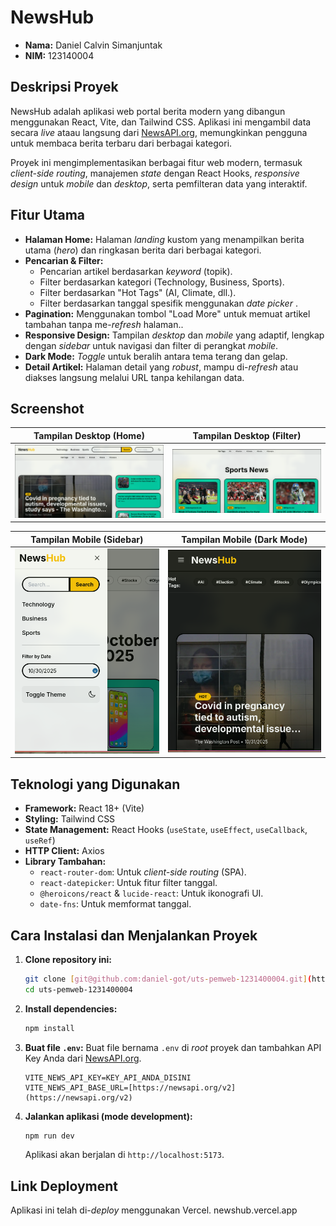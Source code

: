 # NewsHub

* **Nama:** Daniel Calvin Simanjuntak
* **NIM:** 123140004

## Deskripsi Proyek

NewsHub adalah aplikasi web portal berita modern yang dibangun menggunakan React, Vite, dan Tailwind CSS. Aplikasi ini mengambil data secara *live* ataau langsung dari [NewsAPI.org](https://newsapi.org/), memungkinkan pengguna untuk membaca berita terbaru dari berbagai kategori.

Proyek ini mengimplementasikan berbagai fitur web modern, termasuk *client-side routing*, manajemen *state* dengan React Hooks, *responsive design* untuk *mobile* dan *desktop*, serta pemfilteran data yang interaktif.

## Fitur Utama

* **Halaman Home:** Halaman *landing* kustom yang menampilkan berita utama (*hero*) dan ringkasan berita dari berbagai kategori.
* **Pencarian & Filter:**
    * Pencarian artikel berdasarkan *keyword* (topik).
    * Filter berdasarkan kategori (Technology, Business, Sports).
    * Filter berdasarkan "Hot Tags" (AI, Climate, dll.).
    * Filter berdasarkan tanggal spesifik menggunakan *date picker* .
* **Pagination:** Menggunakan tombol "Load More" untuk memuat artikel tambahan tanpa me-*refresh* halaman..
* **Responsive Design:** Tampilan *desktop* dan *mobile* yang adaptif, lengkap dengan *sidebar* untuk navigasi dan filter di perangkat *mobile*.
* **Dark Mode:** *Toggle* untuk beralih antara tema terang dan gelap.
* **Detail Artikel:** Halaman detail yang *robust*, mampu di-*refresh* atau diakses langsung melalui URL tanpa kehilangan data.

## Screenshot

| Tampilan Desktop (Home) | Tampilan Desktop (Filter) |
| :---: | :---: |
| ![NewsHub Desktop](./public/screenshot/desktop-home.png) | ![NewsHub Desktop Filter](./public/screenshot/desktop-filter.png) |

| Tampilan Mobile (Sidebar) | Tampilan Mobile (Dark Mode) |
| :---: | :---: |
| ![NewsHub Mobile](./public/screenshot/mobile-sidebar.png) | ![NewsHub Mobile Dark](./public/screenshot/mobile-dark.png) |


## Teknologi yang Digunakan

* **Framework:** React 18+ (Vite)
* **Styling:** Tailwind CSS
* **State Management:** React Hooks (`useState`, `useEffect`, `useCallback`, `useRef`)
* **HTTP Client:** Axios
* **Library Tambahan:**
    * `react-router-dom`: Untuk *client-side routing* (SPA).
    * `react-datepicker`: Untuk fitur filter tanggal.
    * `@heroicons/react` & `lucide-react`: Untuk ikonografi UI.
    * `date-fns`: Untuk memformat tanggal.

## Cara Instalasi dan Menjalankan Proyek

1.  **Clone repository ini:**
    ```bash
    git clone [git@github.com:daniel-got/uts-pemweb-1231400004.git](https://github.com/daniel-got/uts-pemweb-1231400004.git)
    cd uts-pemweb-1231400004
    ```

2.  **Install dependencies:**
    ```bash
    npm install
    ```

3.  **Buat file `.env`:**
    Buat file bernama `.env` di *root* proyek dan tambahkan API Key Anda dari [NewsAPI.org](https://newsapi.org/).

    ```
    VITE_NEWS_API_KEY=KEY_API_ANDA_DISINI
    VITE_NEWS_API_BASE_URL=[https://newsapi.org/v2](https://newsapi.org/v2)
    ```

4.  **Jalankan aplikasi (mode development):**
    ```bash
    npm run dev
    ```
    Aplikasi akan berjalan di `http://localhost:5173`.

## Link Deployment

Aplikasi ini telah di-*deploy* menggunakan Vercel.
newshub.vercel.app
